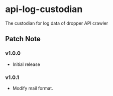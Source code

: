 # api-log-custodian
The custodian for log data of dropper API crawler

## Patch Note

### v1.0.0
- Initial release

### v1.0.1
- Modify mail format.
